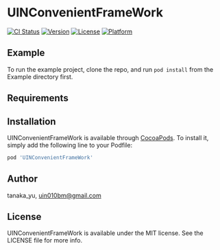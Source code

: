 # UINConvenientFrameWork

[![CI Status](https://img.shields.io/travis/tanaka_yu/UINConvenientFrameWork.svg?style=flat)](https://travis-ci.org/tanaka_yu/UINConvenientFrameWork)
[![Version](https://img.shields.io/cocoapods/v/UINConvenientFrameWork.svg?style=flat)](https://cocoapods.org/pods/UINConvenientFrameWork)
[![License](https://img.shields.io/cocoapods/l/UINConvenientFrameWork.svg?style=flat)](https://cocoapods.org/pods/UINConvenientFrameWork)
[![Platform](https://img.shields.io/cocoapods/p/UINConvenientFrameWork.svg?style=flat)](https://cocoapods.org/pods/UINConvenientFrameWork)

## Example

To run the example project, clone the repo, and run `pod install` from the Example directory first.

## Requirements

## Installation

UINConvenientFrameWork is available through [CocoaPods](https://cocoapods.org). To install
it, simply add the following line to your Podfile:

```ruby
pod 'UINConvenientFrameWork'
```

## Author

tanaka_yu, uin010bm@gmail.com

## License

UINConvenientFrameWork is available under the MIT license. See the LICENSE file for more info.
